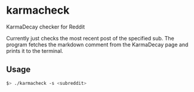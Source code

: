 # karmacheck
KarmaDecay checker for Reddit

Currently just checks the most recent post of the specified sub. 
The program fetches the markdown comment from the KarmaDecay page and prints it to the terminal.

## Usage
```bash
$> ./karmacheck -s <subreddit>
```

